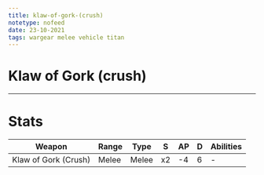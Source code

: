 ```yaml
---
title: klaw-of-gork-(crush)
notetype: nofeed
date: 23-10-2021
tags: wargear melee vehicle titan
---
```


# Klaw of Gork (crush)

---

# Stats

| Weapon               | Range | Type  | S   | AP  | D   | Abilities |
| -------------------- | ----- | ----- | --- | --- | --- | --------- |
| Klaw of Gork (Crush) | Melee | Melee | x2  | -4  | 6   | -         |